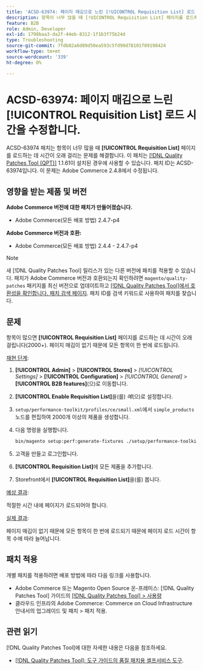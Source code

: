 ```yaml
---
title: 'ACSD-63974: 페이지 매김으로 느린 [!UICONTROL Requisition List] 로드 시간을 수정합니다.'
description: 항목이 너무 많을 때 [!UICONTROL Requisition List] 페이지를 로드하는 데 시간이 오래 걸리는 문제를 해결하려면 ACSD-63974 패치를 적용하세요.
feature: B2B
role: Admin, Developer
exl-id: 1798baa3-da2f-44eb-8312-1f1b3f75b24d
type: Troubleshooting
source-git-commit: 7fdb02a6d89d50ea593c5fd99d78101f89198424
workflow-type: tm+mt
source-wordcount: '339'
ht-degree: 0%

---
```


# ACSD-63974: 페이지 매김으로 느린 [!UICONTROL Requisition List] 로드 시간을 수정합니다.

ACSD-63974 패치는 항목이 너무 많을 때 **[!UICONTROL Requisition List]** 페이지를 로드하는 데 시간이 오래 걸리는 문제를 해결합니다. 이 패치는 [[!DNL Quality Patches Tool (QPT)]](/help/tools/quality-patches-tool/quality-patches-tool-to-self-serve-quality-patches.md) 1.1.61이 설치된 경우에 사용할 수 있습니다. 패치 ID는 ACSD-63974입니다. 이 문제는 Adobe Commerce 2.4.8에서 수정됩니다.

## 영향을 받는 제품 및 버전

**Adobe Commerce 버전에 대한 패치가 만들어졌습니다.**

* Adobe Commerce(모든 배포 방법) 2.4.7-p4

**Adobe Commerce 버전과 호환:**

* Adobe Commerce(모든 배포 방법) 2.4.4 - 2.4.7-p4

>[!NOTE]
>
>새 [!DNL Quality Patches Tool] 릴리스가 있는 다른 버전에 패치를 적용할 수 있습니다. 패치가 Adobe Commerce 버전과 호환되는지 확인하려면 `magento/quality-patches` 패키지를 최신 버전으로 업데이트하고 [[!DNL Quality Patches Tool]에서 호환성을 확인합니다. 패치 검색 페이지](https://experienceleague.adobe.com/tools/commerce-quality-patches/index.html). 패치 ID를 검색 키워드로 사용하여 패치를 찾습니다.

## 문제

항목이 많으면 **[!UICONTROL Requisition List]** 페이지를 로드하는 데 시간이 오래 걸립니다(2000+). 페이지 매김이 없기 때문에 모든 항목이 한 번에 로드됩니다.

<u>재현 단계</u>:

1. **[!UICONTROL Admin]** > **[!UICONTROL Stores]** > *[!UICONTROL Settings]* > **[!UICONTROL Configuration]** > *[!UICONTROL General]* > **[!UICONTROL B2B features]**(으)로 이동합니다.
1. **[!UICONTROL Enable Requisition List]**&#x200B;을(를) *예*(으)로 설정합니다.
1. `setup/performance-toolkit/profiles/ce/small.xml`에서 `simple_products` 노드를 편집하여 2000개 이상의 제품을 생성합니다.
1. 다음 명령을 실행합니다.

   ```bash
   bin/magento setup:perf:generate-fixtures ./setup/performance-toolkit/profiles/ce/small.xml
   ```

1. 고객을 만들고 로그인합니다.
1. **[!UICONTROL Requisition List]**&#x200B;에 모든 제품을 추가합니다.
1. Storefront에서 **[!UICONTROL Requisition List]**&#x200B;을(를) 봅니다.


<u>예상 결과</u>:

적절한 시간 내에 페이지가 로드되어야 합니다.


<u>실제 결과</u>:

페이지 매김이 없기 때문에 모든 항목이 한 번에 로드되기 때문에 페이지 로드 시간이 항목 수에 따라 늘어납니다.

## 패치 적용

개별 패치를 적용하려면 배포 방법에 따라 다음 링크를 사용합니다.

* Adobe Commerce 또는 Magento Open Source 온-프레미스: [!DNL Quality Patches Tool] 가이드의 [[!DNL Quality Patches Tool] > 사용량](/help/tools/quality-patches-tool/usage.md)
* 클라우드 인프라의 Adobe Commerce: Commerce on Cloud Infrastructure 안내서의 업그레이드 및 패치 > 패치 적용.

## 관련 읽기

[!DNL Quality Patches Tool]에 대한 자세한 내용은 다음을 참조하세요.

* [[!DNL Quality Patches Tool]: 도구 가이드의 품질 패치용 셀프서비스 도구](/help/tools/quality-patches-tool/quality-patches-tool-to-self-serve-quality-patches.md).
